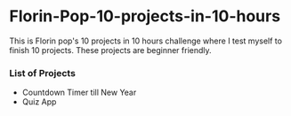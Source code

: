 # Florin-Pop-10-projects-in-10-hours
This is Florin pop's 10 projects in 10 hours challenge where I test myself to finish 10 projects. These projects are beginner friendly.

### List of Projects
- Countdown Timer till New Year
- Quiz App
